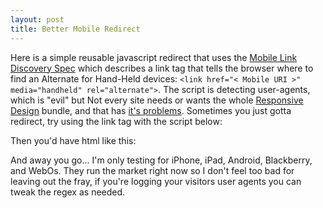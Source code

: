 ```yaml
--- 
layout: post 
title: Better Mobile Redirect 
--- 
```


Here is a simple reusable javascript redirect that uses the [Mobile Link Discovery Spec](http://www.sixapart.jp/docs/tech/mobile_link_discovery_en.html) 
which describes a link tag that tells the browser where to find an Alternate for Hand-Held devices: `<link href="< Mobile URI >" media="handheld" rel="alternate">`.
The script is detecting user-agents, which is "evil" but Not every site needs or wants the 
whole [Responsive Design](http://www.alistapart.com/articles/responsive-web-design/) bundle, 
and that has [it's problems](http://www.webdesignshock.com/responsive-design-problems/). 
Sometimes you just gotta redirect, try using the link tag with the script below:  

<script src="https://gist.github.com/1232304.js?file=redirect.js"></script>

Then you'd have html like this:

<script src="https://gist.github.com/1232304.js?file=test.html"></script>

And away you go... I'm only testing for iPhone, iPad, Android, Blackberry, and WebOs. They run
the market right now so I don't feel too bad for leaving out the fray, if
you're logging your visitors user agents you can tweak the regex as needed.
